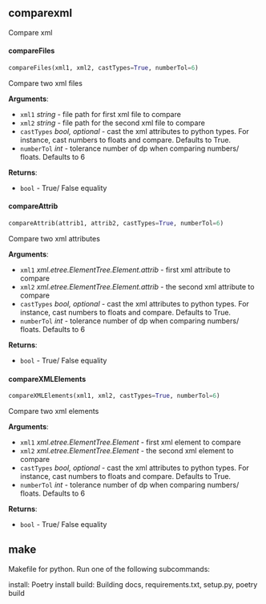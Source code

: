 <a name=".comparexml"></a>
## comparexml

Compare xml

<a name=".comparexml.compareFiles"></a>
#### compareFiles

```python
compareFiles(xml1, xml2, castTypes=True, numberTol=6)
```

Compare two xml files

**Arguments**:

- `xml1` _string_ - file path for first xml file to compare
- `xml2` _string_ - file path for the second xml file to compare
- `castTypes` _bool, optional_ - cast the xml attributes to python types.
  For instance, cast numbers to floats and compare. Defaults to True.
- `numberTol` _int_ - tolerance number of dp when comparing numbers/ floats.
  Defaults to 6
  

**Returns**:

- `bool` - True/ False equality

<a name=".comparexml.compareAttrib"></a>
#### compareAttrib

```python
compareAttrib(attrib1, attrib2, castTypes=True, numberTol=6)
```

Compare two xml attributes

**Arguments**:

- `xml1` _xml.etree.ElementTree.Element.attrib_ - first xml attribute to compare
- `xml2` _xml.etree.ElementTree.Element.attrib_ - the second xml attribute to compare
- `castTypes` _bool, optional_ - cast the xml attributes to python types.
  For instance, cast numbers to floats and compare. Defaults to True.
- `numberTol` _int_ - tolerance number of dp when comparing numbers/ floats.
  Defaults to 6
  

**Returns**:

- `bool` - True/ False equality

<a name=".comparexml.compareXMLElements"></a>
#### compareXMLElements

```python
compareXMLElements(xml1, xml2, castTypes=True, numberTol=6)
```

Compare two xml elements

**Arguments**:

- `xml1` _xml.etree.ElementTree.Element_ - first xml element to compare
- `xml2` _xml.etree.ElementTree.Element_ - the second xml element to compare
- `castTypes` _bool, optional_ - cast the xml attributes to python types.
  For instance, cast numbers to floats and compare. Defaults to True.
- `numberTol` _int_ - tolerance number of dp when comparing numbers/ floats.
  Defaults to 6
  

**Returns**:

- `bool` - True/ False equality

<a name=".make"></a>
## make

Makefile for python. Run one of the following subcommands:

install: Poetry install
build: Building docs, requirements.txt, setup.py, poetry build

